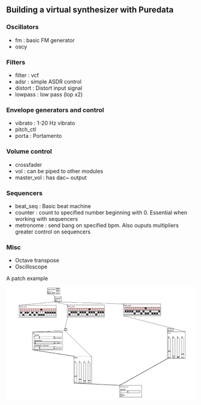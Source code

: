 ## Building a virtual synthesizer with Puredata

### Oscillators
* fm : basic FM generator
* oscy

### Filters
* filter : vcf
* adsr : simple ASDR control
* distort : Distort input signal
* lowpass : low pass (lop x2)



### Envelope generators and control
* vibrato : 1-20 Hz vibrato
* pitch_ctl
* porta : Portamento


### Volume control
* crossfader
* vol : can be piped to other modules
* master_vol : has dac~ output

### Sequencers
* beat_seq : Basic beat machine
* counter : count to specified number beginning with 0. Essential when working with sequencers
* metronome : send bang on specified bpm. Also ouputs multipliers greater control on sequencers

### Misc

* Octave transpose
* Oscilloscope


A patch example 

![My sample patch image](patch_example.PNG)




